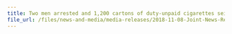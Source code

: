 ```yaml
---
title: Two men arrested and 1,200 cartons of duty-unpaid cigarettes seized
file_url: /files/news-and-media/media-releases/2018-11-08-Joint-News-Release.pdf
---
```


